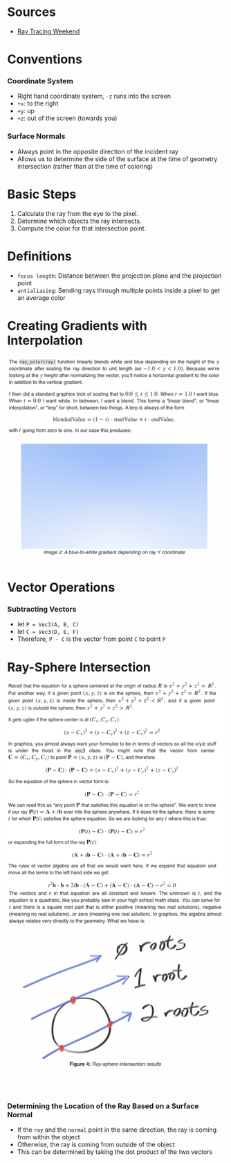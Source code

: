 # Sources
- [Ray Tracing Weekend](https://raytracing.github.io/books/RayTracingInOneWeekend.html)

# Conventions

### Coordinate System
- Right hand coordinate system, `-z` runs into the screen
- `+x`: to the right
- `+y`: up
- `+z`: out of the screen (towards you) 

### Surface Normals
- Always point in the opposite direction of the incident ray
- Allows us to determine the side of the surface at the time of geometry intersection (rather
  than at the time of coloring)

# Basic Steps
1. Calculate the ray from the eye to the pixel.
2. Determine which objects the ray intersects.
3. Compute the color for that intersection point.

# Definitions
- `focus length`: Distance between the projection plane and the projection point 
- `antialiasing`: Sending rays through multiple points inside a pixel to get an average color

# Creating Gradients with Interpolation
![Gradient](images/gradient.png)

# Vector Operations

### Subtracting Vectors
- let `P = Vec3(A, B, C)`
- let `C = Vec3(D, E, F)`
- Therefore, `P - C` is the vector from point `C` to point `P`

# Ray-Sphere Intersection
![Ray-Sphere Intersection](images/ray-sphere%20intersection.png)
![Ray-Sphere Roots](images/ray-sphere%20roots.png)

### Determining the Location of the Ray Based on a Surface Normal
- If the `ray` and the `normal` point in the same direction, the ray
  is coming from within the object
- Otherwise, the ray is coming from outside of the object
- This can be determined by taking the dot product of the two vectors
